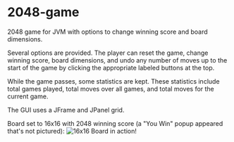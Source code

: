 # 2048-game
2048 game for JVM with options to change winning score and board dimensions. 

Several options are provided. The player can reset the game, change winning score, board dimensions, and undo any number of moves up to the start of the game by clicking the appropriate labeled buttons at the top. 

While the game passes, some statistics are kept. These statistics include total games played, total moves over all games, and total moves for the current game.

The GUI uses a JFrame and JPanel grid.

Board set to 16x16 with 2048 winning score (a "You Win" popup appeared that's not pictured): 
![16x16 Board in action!](/game2048LargeBoard.png)

